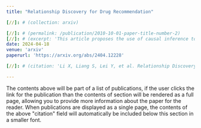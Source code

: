 ```yaml
---
title: "Relationship Discovery for Drug Recommendation"

[//]: # (collection: arxiv)

[//]: # (permalink: /publication/2010-10-01-paper-title-number-2)
[//]: # (excerpt: 'This article proposes the use of causal inference to mine personalized representations of patients from their physical context to provide personalized medication recommendations.')
date: 2024-04-18
venue: 'arxiv'
paperurl: 'https://arxiv.org/abs/2404.12228'

[//]: # (citation: 'Li X, Liang S, Lei Y, et al. Relationship Discovery for Drug Recommendation[J]. arXiv preprint arXiv:2404.12228, 2024.')

---
```


The contents above will be part of a list of publications, if the user clicks the link for the publication than the contents of section will be rendered as a full page, allowing you to provide more information about the paper for the reader. When publications are displayed as a single page, the contents of the above "citation" field will automatically be included below this section in a smaller font.
